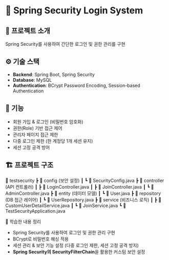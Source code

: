 # 🔐 Spring Security Login System

## 📖 프로젝트 소개
Spring Security를 사용하여 간단한 로그인 및 권한 관리를 구현

## ⚙️ 기술 스택
- **Backend**: Spring Boot, Spring Security
- **Database**:  MySQL
- **Authentication**: BCrypt Password Encoding, Session-based Authentication

## 🚀 기능
- 회원 가입 & 로그인 (비밀번호 암호화)
- 권한(Role) 기반 접근 제어
- 관리자 페이지 접근 제한
- 다중 로그인 제한 (한 계정당 1개 세션 유지)
- 세션 고정 공격 방어

## 🏗️ 프로젝트 구조
📂 testsecurity
┣ 📂 config (보안 설정)
┃ ┗ 📄 SecurityConfig.java
┣ 📂 controller (API 컨트롤러)
┃ ┣ 📄 LoginController.java
┃ ┣ 📄 JoinController.java
┃ ┗ 📄 AdminController.java
┣ 📂 entity (데이터 모델)
┃ ┗ 📄 User.java
┣ 📂 repository (DB 접근 레이어)
┃ ┗ 📄 UserRepository.java
┣ 📂 service (비즈니스 로직)
┃ ┣ 📄 CustomUserDetailService.java
┃ ┗ 📄 JoinService.java
┗ 📄 TestSecurityApplication.java


📝 학습한 내용 정리
- Spring Security를 사용하여 로그인 및 권한 관리 구현
- BCrypt로 비밀번호 해싱 적용
- 세션 관리 & 보안 기능 설정 (다중 로그인 제한, 세션 고정 공격 방지)
- **Spring Security의 SecurityFilterChain**을 활용한 커스텀 보안 설정
